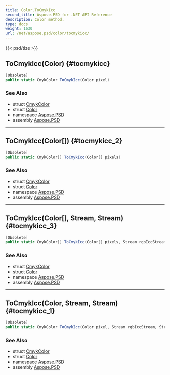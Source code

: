 ```yaml
---
title: Color.ToCmykIcc
second_title: Aspose.PSD for .NET API Reference
description: Color method. 
type: docs
weight: 1630
url: /net/aspose.psd/color/tocmykicc/
---
```

{{< psd/tize >}}
## ToCmykIcc(Color) {#tocmykicc}

```csharp
[Obsolete]
public static CmykColor ToCmykIcc(Color pixel)
```

### See Also

* struct [CmykColor](../../cmykcolor/)
* struct [Color](../)
* namespace [Aspose.PSD](../../color/)
* assembly [Aspose.PSD](../../../)

---

## ToCmykIcc(Color[]) {#tocmykicc_2}

```csharp
[Obsolete]
public static CmykColor[] ToCmykIcc(Color[] pixels)
```

### See Also

* struct [CmykColor](../../cmykcolor/)
* struct [Color](../)
* namespace [Aspose.PSD](../../color/)
* assembly [Aspose.PSD](../../../)

---

## ToCmykIcc(Color[], Stream, Stream) {#tocmykicc_3}

```csharp
[Obsolete]
public static CmykColor[] ToCmykIcc(Color[] pixels, Stream rgbIccStream, Stream cmykIccStream)
```

### See Also

* struct [CmykColor](../../cmykcolor/)
* struct [Color](../)
* namespace [Aspose.PSD](../../color/)
* assembly [Aspose.PSD](../../../)

---

## ToCmykIcc(Color, Stream, Stream) {#tocmykicc_1}

```csharp
[Obsolete]
public static CmykColor ToCmykIcc(Color pixel, Stream rgbIccStream, Stream cmykIccStream)
```

### See Also

* struct [CmykColor](../../cmykcolor/)
* struct [Color](../)
* namespace [Aspose.PSD](../../color/)
* assembly [Aspose.PSD](../../../)


